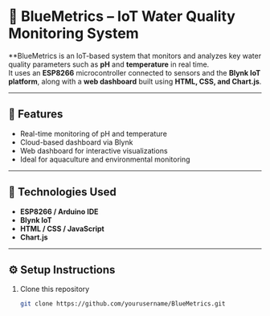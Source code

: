 # 🌊 BlueMetrics – IoT Water Quality Monitoring System

**BlueMetrics is an IoT-based system that monitors and analyzes key water quality parameters such as **pH** and **temperature** in real time.  
It uses an **ESP8266** microcontroller connected to sensors and the **Blynk IoT platform**, along with a **web dashboard** built using **HTML, CSS, and Chart.js**.

---

## 🚀 Features
- Real-time monitoring of pH and temperature
- Cloud-based dashboard via Blynk
- Web dashboard for interactive visualizations
- Ideal for aquaculture and environmental monitoring

---

## 🧰 Technologies Used
- **ESP8266 / Arduino IDE**
- **Blynk IoT**
- **HTML / CSS / JavaScript**
- **Chart.js**

---

## ⚙️ Setup Instructions
1. Clone this repository  
   ```bash
   git clone https://github.com/yourusername/BlueMetrics.git
